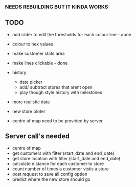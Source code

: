 ### NEEDS REBUILDING BUT IT KINDA WORKS 


## TODO 
* add slider to edit the thresholds for each colour line - done
* colour to hex values 
* make customer stats area 
* make lines clickable - done 
* history
	* date picker  
	* add/ subtract stores that arent open
	* play though style history with milestones 
* more realistic data

* new store ploter

* centre of map need to be provided by server


## Server call's needed
* centre of map
* get customers with filter (start_date and end_date)
* get store location with filter (start_date and end_date)
* calculate distance for each customer to store
* count number of times a customer vistis a store
* post request to save all config option
* predict where the new store should go